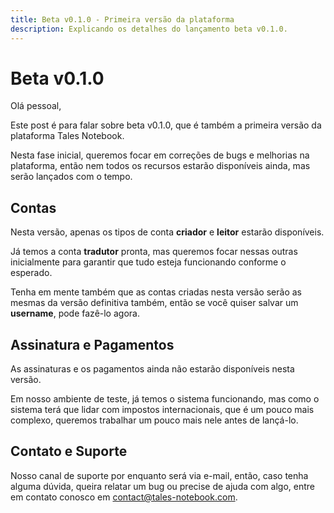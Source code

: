 ```yaml
---
title: Beta v0.1.0 - Primeira versão da plataforma
description: Explicando os detalhes do lançamento beta v0.1.0.
---
```


# Beta v0.1.0

Olá pessoal,

Este post é para falar sobre beta v0.1.0, que é também a primeira versão da plataforma Tales Notebook.

Nesta fase inicial, queremos focar em correções de bugs e melhorias na plataforma, então nem todos os recursos estarão disponíveis ainda, mas serão lançados com o tempo.

## Contas

Nesta versão, apenas os tipos de conta **criador** e **leitor** estarão disponíveis.

Já temos a conta **tradutor** pronta, mas queremos focar nessas outras inicialmente para garantir que tudo esteja funcionando conforme o esperado.

Tenha em mente também que as contas criadas nesta versão serão as mesmas da versão definitiva também, então se você quiser salvar um **username**, pode fazê-lo agora.

## Assinatura e Pagamentos
As assinaturas e os pagamentos ainda não estarão disponíveis nesta versão.

Em nosso ambiente de teste, já temos o sistema funcionando, mas como o sistema terá que lidar com impostos internacionais, que é um pouco mais complexo, queremos trabalhar um pouco mais nele antes de lançá-lo.

## Contato e Suporte

Nosso canal de suporte por enquanto será via e-mail, então, caso tenha alguma dúvida, queira relatar um bug ou precise de ajuda com algo, entre em contato conosco em contact@tales-notebook.com.
